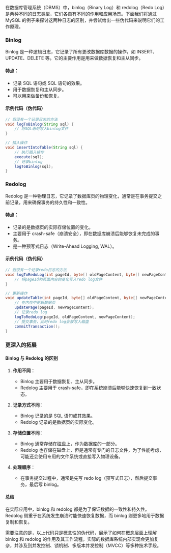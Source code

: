 在数据库管理系统（DBMS）中，binlog（Binary Log）和 redolog（Redo Log）是两种不同的日志类型，它们各自有不同的作用和应用场景。下面我们将通过 MySQL 的例子来探讨这两种日志的区别，并尝试给出一些伪代码来说明它们的工作原理。

### Binlog

Binlog 是一种逻辑日志，它记录了所有更改数据库数据的操作，如 INSERT、UPDATE、DELETE 等。它的主要作用是用来做数据恢复和主从同步。

#### 特点：

- 记录 SQL 语句或 SQL 语句的效果。
- 用于数据恢复和主从同步。
- 可以用来做备份和恢复。

#### 示例代码（伪代码）

```java
// 假设有一个记录日志的方法
void logToBinlog(String sql) {
    // 将SQL语句写入binlog文件
}

// 插入操作
void insertIntoTable(String sql) {
    // 执行插入操作
    execute(sql);
    // 记录binlog
    logToBinlog(sql);
}
```

### Redolog

Redolog 是一种物理日志，它记录了数据库页的物理变化，通常是在事务提交之前记录，用来确保事务的持久性和一致性。

#### 特点：

- 记录的是数据页的实际存储位置的变化。
- 主要用于 crash-safe（崩溃安全），即在数据库崩溃后能够恢复未完成的事务。
- 是一种预写式日志（Write-Ahead Logging, WAL）。

#### 示例代码（伪代码）

```java
// 假设有一个记录redo日志的方法
void logToRedoLog(int pageId, byte[] oldPageContent, byte[] newPageContent) {
    // 将pageId和页面内容的变化写入redo log文件
}

// 更新操作
void updateTable(int pageId, byte[] oldPageContent, byte[] newPageContent) {
    // 在内存中更新数据页
    updatePage(pageId, newPageContent);
    // 记录redo log
    logToRedoLog(pageId, oldPageContent, newPageContent);
    // 提交事务，此时redo log会被写入磁盘
    commitTransaction();
}
```

### 更深入的拓展

#### Binlog 与 Redolog 的区别

1. **作用不同**：

   - Binlog 主要用于数据恢复、主从同步。
   - Redolog 主要用于 crash-safe，即在系统崩溃后能够快速恢复到一致状态。

2. **记录方式不同**：

   - Binlog 记录的是 SQL 语句或其效果。
   - Redolog 记录的是数据页的实际变化。

3. **存储位置不同**：

   - Binlog 通常存储在磁盘上，作为数据库的一部分。
   - Redolog 也存储在磁盘上，但是通常有专门的日志文件，为了性能考虑，可能还会使用专用的文件系统或直接写入物理设备。

4. **处理顺序**：
   - 在事务提交过程中，通常是先写 redo log（预写式日志），然后提交事务，最后写 binlog。

#### 总结

在实际应用中，binlog 和 redolog 都是为了保证数据的一致性和持久性。Redolog 侧重于在系统发生崩溃时能快速恢复数据，而 binlog 则更多地用于数据复制和恢复。

需要注意的是，以上代码只是概念性的伪代码，展示了如何在概念层面上理解 binlog 和 redolog 的作用及其工作流程。实际的数据库系统内部实现会更加复杂，并涉及到并发控制、锁机制、多版本并发控制（MVCC）等多种技术手段。

